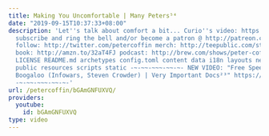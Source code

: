 ```yaml
---
title: Making You Uncomfortable | Many Peters⁵⁴
date: "2019-09-15T10:37:33+08:00"
description: 'Let''s talk about comfort a bit... Curio''s video: https://www.youtube.com/watch?v=OkULI581ayk
  subscribe and ring the bell and/or become a patron @ http://patreon.com/petercoffin
  follow: http://twitter.com/petercoffin merch: http://teepublic.com/stores/peter-coffin?ref_id=6134
  book: http://amzn.to/32aT4FJ podcast: http://brew.com/shows/peter-coffin CONTRIBUTING.md
  LICENSE README.md archetypes config.toml content data i18n layouts netlify.toml
  public resources scripts static -~-~~-~~~-~~-~- NEW VIDEO: "Free Speech 2: Censorship
  Boogaloo (Infowars, Steven Crowder) | Very Important Docs²³" https://www.youtube.com/watch?v=SlFdykutQ0g&list=PL9oHQnEByWyXObkJN9YYQS9hxBjpN8RLG
  -~-~~-~~~-~~-~-'
url: /petercoffin/bGAmGNFUXVQ/
providers:
  youtube:
    id: bGAmGNFUXVQ
type: video
---
```

